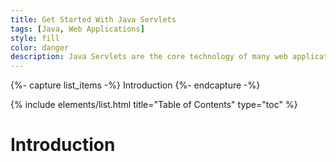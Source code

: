 ```yaml
---
title: Get Started With Java Servlets
tags: [Java, Web Applications]
style: fill
color: danger
description: Java Servlets are the core technology of many web application frameworks like Spring, that's why it's very important to know the fundamentals of Servlets. Click here to keep reading!
---
```


{%- capture list_items -%}
Introduction
{%- endcapture -%}

{% include elements/list.html title="Table of Contents" type="toc" %}

# Introduction

